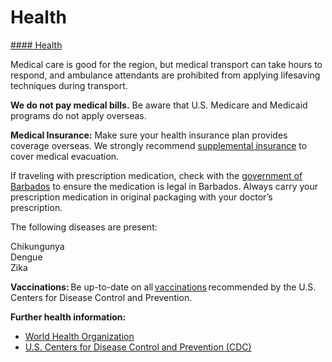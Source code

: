 # Health

[#### Health](javascript:void(0); "Health")

Medical care is good for the region, but medical transport can take hours to respond, and ambulance attendants are prohibited from applying lifesaving techniques during transport.

**We do not pay medical bills.** Be aware that U.S. Medicare and Medicaid programs do not apply overseas.  
  
**Medical Insurance:** Make sure your health insurance plan provides coverage overseas. We strongly recommend [supplemental insurance](https://travel.state.gov/content/travel/en/international-travel/before-you-go/your-health-abroad/Insurance_Coverage_Overseas.html) to cover medical evacuation.

If traveling with prescription medication, check with the [government of Barbados](https://www.visahq.com/barbados/embassy/united-states/) to ensure the medication is legal in Barbados. Always carry your prescription medication in original packaging with your doctor’s prescription.

The following diseases are present:

Chikungunya  
Dengue  
Zika

**Vaccinations:** Be up-to-date on all [vaccinations](https://wwwnc.cdc.gov/travel/destinations/list) recommended by the U.S. Centers for Disease Control and Prevention.

**Further health information:**

* [World Health Organization](https://www.who.int/health-topics/travel-and-health/)
* [U.S. Centers for Disease Control and Prevention (CDC)](https://wwwnc.cdc.gov/travel/destinations/list)